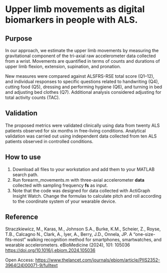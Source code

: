# Upper limb movements as digital biomarkers in people with ALS.

## Purpose

In our approach, we estimate the upper limb movements by measuring the gravitational component of the tri-axial raw accelerometer data collected from a wrist.
Movements are quantified in terms of counts and durations of upper limb flexion, extension, supination, and pronation. 

New measures were compared against ALSFRS-RSE total score (Q1–12), and individual responses to specific questions related to handwriting (Q4), cutting food (Q5),
dressing and performing hygiene (Q6), and turning in bed and adjusting bed clothes (Q7). Additional analysis considered adjusting for total activity counts (TAC).

## Validation

The proposed metrics were validated clinically using data from twenty ALS patients observed for six months in free-living conditions. Analytical validation was carried out using independent data collected from ten ALS patients observed in controlled conditions.

## How to use
1. Download all files to your workstation and add them to your MATLAB search path.
2. Run forearm_movements.m with three-axial accelerometer **data** collected with sampling frequency **fs** as input.
3. Note that the code was designed for data collected with ActiGraph Insight Watch. Change the formulas to calculate pitch and roll according to the coordinate system of your wearable device. 

## Reference

Straczkiewicz, M., Karas, M., Johnson S.A., Burke, K.M., Scheier, Z., Royse, T.B., Calcagno N., Clark, A., Iyer, A., Berry, J.D., Onnela, JP. A “one-size-fits-most” walking recognition method for smartphones, smartwatches, and wearable accelerometers. eBioMedicine (2024), 101: 105036
https://doi.org/10.1016/j.ebiom.2024.105036

Open Access: https://www.thelancet.com/journals/ebiom/article/PIIS2352-3964(24)00071-9/fulltext
